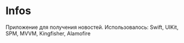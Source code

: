 # Infos

Приложение для получения новостей. Использовалось: Swift, UIKit, SPM, MVVM, Kingfisher, Alamofire
